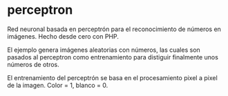 # perceptron
Red neuronal basada en perceptrón para el reconocimiento de números en imágenes. Hecho desde cero con PHP.

El ejemplo genera imágenes aleatorias con números, las cuales son pasados al perceptron como entrenamiento para distiguir finalmente unos números de otros.

El entrenamiento del perceptrón se basa en el procesamiento pixel a pixel de la imagen. Color = 1, blanco = 0.
